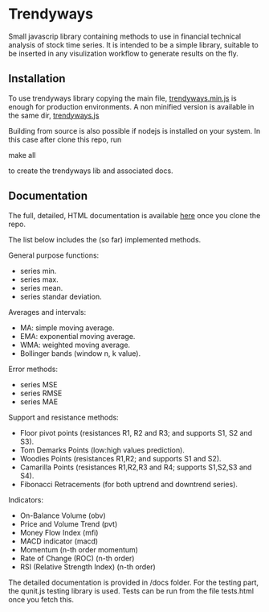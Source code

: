 Trendyways
==========

Small javascrip library containing methods to use in financial technical analysis of stock time series.
It is intended to be a simple library, suitable to be inserted in any visulization workflow to generate results on the fly.

Installation
-------------
To use trendyways library copying the main file, [trendyways.min.js](https://github.com/figurebelow/trendyways/blob/master/trendyways.min.js) is enough for production environments. A non minified version is available in the same dir,    [trendyways.js](https://github.com/figurebelow/trendyways/blob/master/trendyways.js)

Building from source is also possible if nodejs is installed on your system. In this case after clone this repo, run 
 
  make all

to create the trendyways lib and associated docs.

Documentation
-------------
The full, detailed, HTML documentation is available [here](https://github.com/figurebelow/trendyways/blob/master/docs/index.html) once you clone the repo.


The list below includes the (so far) implemented methods.

General purpose functions:
 
* series min.
* series max.
* series mean.
* series standar deviation.

Averages and intervals:
* MA: simple moving average.
* EMA: exponential moving average.
* WMA: weighted moving average.
* Bollinger bands (window n, k value).

Error methods:
* series MSE
* series RMSE
* series MAE

Support and resistance methods:
* Floor pivot points (resistances R1, R2 and R3; and supports S1, S2 and S3).
* Tom Demarks Points (low:high values prediction).
* Woodies Points (resistances R1,R2; and supports S1 and S2).
* Camarilla Points (resistances R1,R2,R3 and R4; supports S1,S2,S3 and S4).
* Fibonacci Retracements (for both uptrend and downtrend series).

Indicators:
* On-Balance Volume (obv)
* Price and Volume Trend (pvt)
* Money Flow Index (mfi)
* MACD indicator (macd)
* Momentum (n-th order momentum)
* Rate of Change (ROC) (n-th order)
* RSI (Relative Strength Index) (n-th order)

The detailed documentation is provided in /docs folder.
For the testing part, the qunit.js testing library is used.
Tests can be run from the file tests.html once you fetch this.
